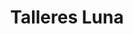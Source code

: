 ---
title: "Talleres Luna"
url: /hinojosa-del-duque/talleres-luna/
shop: reparación de automóviles
---